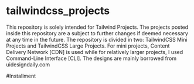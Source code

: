 # tailwindcss_projects
 
This repository is solely intended for Tailwind Projects. The projects posted inside this repository are a subject to further changes if deemed necessary at any time in the future. The repository is divided in two: TailwindCSS Mini Projects and TailwindCSS Large Projects. For mini projects, Content Delivery Network [CDN] is used while for relatively larger projects, I used Command-Line Interface [CLI]. The designs are mainly borrowed from uidesigndaily.com

#Installment
